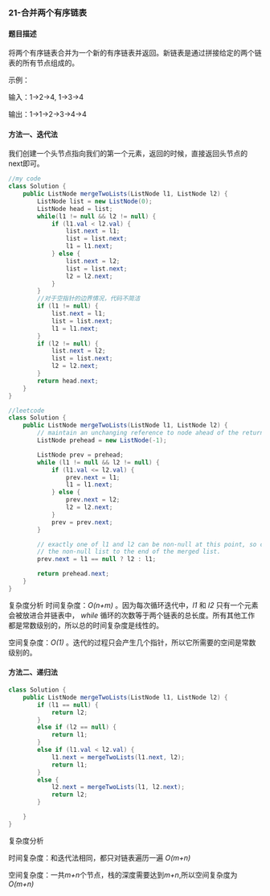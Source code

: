 ### 21-合并两个有序链表

#### 题目描述

将两个有序链表合并为一个新的有序链表并返回。新链表是通过拼接给定的两个链表的所有节点组成的。 

示例：

输入：1->2->4, 1->3->4

输出：1->1->2->3->4->4



#### 方法一、迭代法
我们创建一个头节点指向我们的第一个元素，返回的时候，直接返回头节点的next即可。
```java
//my code
class Solution {
    public ListNode mergeTwoLists(ListNode l1, ListNode l2) {
        ListNode list = new ListNode(0);
        ListNode head = list;
        while(l1 != null && l2 != null) {
            if (l1.val < l2.val) {
                list.next = l1;
                list = list.next;
                l1 = l1.next;
            } else {
                list.next = l2;
                list = list.next;
                l2 = l2.next;
            }
        }
        //对于空指针的边界情况，代码不简洁
        if (l1 != null) {
            list.next = l1;
            list = list.next;
            l1 = l1.next;
        }
        if (l2 != null) {
            list.next = l2;
            list = list.next;
            l2 = l2.next;
        }
        return head.next;
    }
}
```

```java
//leetcode 
class Solution {
    public ListNode mergeTwoLists(ListNode l1, ListNode l2) {
        // maintain an unchanging reference to node ahead of the return node.
        ListNode prehead = new ListNode(-1);

        ListNode prev = prehead;
        while (l1 != null && l2 != null) {
            if (l1.val <= l2.val) {
                prev.next = l1;
                l1 = l1.next;
            } else {
                prev.next = l2;
                l2 = l2.next;
            }
            prev = prev.next;
        }

        // exactly one of l1 and l2 can be non-null at this point, so connect
        // the non-null list to the end of the merged list.
        prev.next = l1 == null ? l2 : l1;

        return prehead.next;
    }
}
```
复杂度分析
时间复杂度：*O(n+m)* 。因为每次循环迭代中，*l1* 和 *l2* 只有一个元素会被放进合并链表中， *while* 循环的次数等于两个链表的总长度。所有其他工作都是常数级别的，所以总的时间复杂度是线性的。

空间复杂度：*O(1)* 。迭代的过程只会产生几个指针，所以它所需要的空间是常数级别的。

#### 方法二、递归法
```java
class Solution {
    public ListNode mergeTwoLists(ListNode l1, ListNode l2) {
        if (l1 == null) {
            return l2;
        }
        else if (l2 == null) {
            return l1;
        }
        else if (l1.val < l2.val) {
            l1.next = mergeTwoLists(l1.next, l2);
            return l1;
        }
        else {
            l2.next = mergeTwoLists(l1, l2.next);
            return l2;
        }

    }
}
```
复杂度分析

时间复杂度：和迭代法相同，都只对链表遍历一遍 *O(m+n)*

空间复杂度：一共*m+n*个节点，栈的深度需要达到*m+n*,所以空间复杂度为*O(m+n)*


